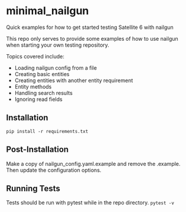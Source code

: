 # minimal_nailgun
Quick examples for how to get started testing Satellite 6 with nailgun

This repo only serves to provide some examples of how to use nailgun 
when starting your own testing repository.

Topics covered include:
 - Loading nailgun config from a file
 - Creating basic entities
 - Creating entities with another entity requirement
 - Entity methods
 - Handling search results
 - Ignoring read fields

Installation
------------
```pip install -r requirements.txt```

Post-Installation
-----------------
Make a copy of nailgun_config.yaml.example and remove the .example.
Then update the configuration options.

Running Tests
-------------
Tests should be run with pytest while in the repo directory.
```pytest -v```
